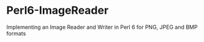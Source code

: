 # Perl6-ImageReader
Implementing an Image Reader and Writer in Perl 6 for PNG, JPEG and BMP formats

